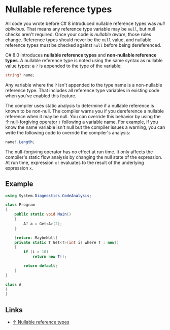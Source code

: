 # Nullable reference types

All code you wrote before C# 8 introduced nullable reference types was _null oblivious_. That means any reference type variable may be `null`, but null checks aren't required. Once your code is _nullable aware_, those rules change. Reference types should never be the `null` value, and nullable reference types must be checked against `null` before being dereferenced.

C# 8.0 introduces **nullable reference types** and **non-nullable reference types**.
A nullable reference type is noted using the same syntax as nullable value types: a `?` is appended to the type of the variable:

```csharp
string? name;
```

Any variable where the `?` isn't appended to the type name is a non-nullable reference type. That includes all reference type variables in existing code when you've enabled this feature.

The compiler uses static analysis to determine if a nullable reference is known to be non-null. The compiler warns you if you dereference a nullable reference when it may be null. You can override this behavior by using the [↑ null-forgiving operator](https://docs.microsoft.com/en-us/dotnet/csharp/language-reference/operators/null-forgiving) `!` following a variable name. For example, if you know the name variable isn't null but the compiler issues a warning, you can write the following code to override the compiler's analysis:

```csharp
name!.Length;
```

The null-forgiving operator has no effect at run time. It only affects the compiler's static flow analysis by changing the null state of the expression. At run time, expression `x!` evaluates to the result of the underlying expression `x`.

## Example

```csharp
using System.Diagnostics.CodeAnalysis;

class Program
{
    public static void Main()
    {
        A? a = Get<A>(2);
    }

    [return: MaybeNull]
    private static T Get<T>(int i) where T : new()
    {
        if (i > 10)
            return new T();

        return default;
    }
}

class A
{
}
```

## Links

- [↑ Nullable reference types](https://docs.microsoft.com/en-us/dotnet/csharp/nullable-references)
